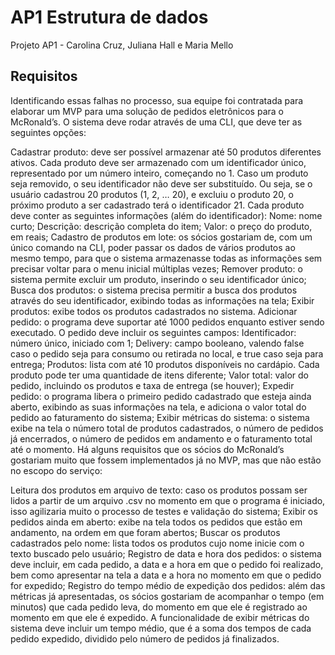 # AP1 Estrutura de dados 
Projeto AP1 - Carolina Cruz, Juliana Hall e Maria Mello

Requisitos
-

Identificando essas falhas no processo, sua equipe foi contratada para elaborar um MVP para uma solução de pedidos eletrônicos para o McRonald’s. O sistema deve rodar através de uma CLI, que deve ter as seguintes opções:

Cadastrar produto: deve ser possível armazenar até 50 produtos diferentes ativos. Cada produto deve ser armazenado com um identificador único, representado por um número inteiro, começando no 1. Caso um produto seja removido, o seu identificador não deve ser substituído. Ou seja, se o usuário cadastrou 20 produtos (1, 2, … 20), e excluiu o produto 20, o próximo produto a ser cadastrado terá o identificador 21. Cada produto deve conter as seguintes informações (além do identificador):
Nome: nome curto;
Descrição: descrição completa do item;
Valor: o preço do produto, em reais;
Cadastro de produtos em lote: os sócios gostariam de, com um único comando na CLI, poder passar os dados de vários produtos ao mesmo tempo, para que o sistema armazenasse todas as informações sem precisar voltar para o menu inicial múltiplas vezes;
Remover produto: o sistema permite excluir um produto, inserindo o seu identificador único;
Busca dos produtos: o sistema precisa permitir a busca dos produtos através do seu identificador, exibindo todas as informações na tela;
Exibir produtos: exibe todos os produtos cadastrados no sistema.
Adicionar pedido: o programa deve suportar até 1000 pedidos enquanto estiver sendo executado. O pedido deve incluir os seguintes campos:
Identificador: número único, iniciado com 1;
Delivery: campo booleano, valendo false caso o pedido seja para consumo ou retirada no local, e true caso seja para entrega;
Produtos: lista com até 10 produtos disponíveis no cardápio. Cada produto pode ter uma quantidade de itens diferente;
Valor total: valor do pedido, incluindo os produtos e taxa de entrega (se houver);
Expedir pedido: o programa libera o primeiro pedido cadastrado que esteja ainda aberto, exibindo as suas informações na tela, e adiciona o valor total do pedido ao faturamento do sistema;
Exibir métricas do sistema: o sistema exibe na tela o número total de produtos cadastrados, o número de pedidos já encerrados, o número de pedidos em andamento e o faturamento total até o momento.
Há alguns requisitos que os sócios do McRonald’s gostariam muito que fossem implementados já no MVP, mas que não estão no escopo do serviço:

Leitura dos produtos em arquivo de texto: caso os produtos possam ser lidos a partir de um arquivo .csv no momento em que o programa é iniciado, isso agilizaria muito o processo de testes e validação do sistema;
Exibir os pedidos ainda em aberto: exibe na tela todos os pedidos que estão em andamento, na ordem em que foram abertos;
Buscar os produtos cadastrados pelo nome: lista todos os produtos cujo nome inicie com o texto buscado pelo usuário;
Registro de data e hora dos pedidos: o sistema deve incluir, em cada pedido, a data e a hora em que o pedido foi realizado, bem como apresentar na tela a data e a hora no momento em que o pedido for expedido;
Registro do tempo médio de expedição dos pedidos: além das métricas já apresentadas, os sócios gostariam de acompanhar o tempo (em minutos) que cada pedido leva, do momento em que ele é registrado ao momento em que ele é expedido. A funcionalidade de exibir métricas do sistema deve incluir um tempo médio, que é a soma dos tempos de cada pedido expedido, dividido pelo número de pedidos já finalizados.
